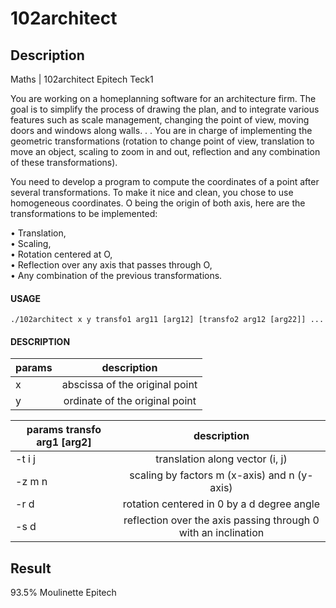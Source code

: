 # 102architect

## Description
Maths | 102architect Epitech Teck1

You are working on a homeplanning software for an architecture firm. The goal is to simplify the process of
drawing the plan, and to integrate various features such as scale management, changing the point of view,
moving doors and windows along walls. . . You are in charge of implementing the geometric transformations (rotation to change point of view, translation to move an object, scaling to zoom in and out, reflection
and any combination of these transformations).

You need to develop a program to compute the coordinates of a point after several transformations. To
make it nice and clean, you chose to use homogeneous coordinates. O being the origin of both axis, here
are the transformations to be implemented:

• Translation,  
• Scaling,  
• Rotation centered at O,  
• Reflection over any axis that passes through O,  
• Any combination of the previous transformations.  

#### USAGE  
    ./102architect x y transfo1 arg11 [arg12] [transfo2 arg12 [arg22]] ...

#### DESCRIPTION
| params | description                                         |
| ------ |:---------------------------------------------------:|
| x      | abscissa of the original point                      |
| y      | ordinate of the original point                      |

| params transfo arg1 [arg2] | description                                                      |
| -------------------------- |:----------------------------------------------------------------:|
|    -t i j                  |  translation along vector (i, j)                                 |
|    -z m n                  |  scaling by factors m (x-axis) and n (y-axis)                    |
|    -r d                    |  rotation centered in 0 by a d degree angle                      |
|    -s d                    |  reflection over the axis passing through 0 with an inclination  |

## Result
93.5% Moulinette Epitech
